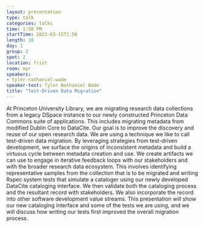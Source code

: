 ```yaml
---
layout: presentation
type: talk
categories: talks
time: 1:50 PM
startTime: 2023-03-15T1:50
length: 10
day: 1
group: 2
spot: 2
location: frist
room: mpr
speakers:
- tyler-nathaniel-wade
speaker-text: Tyler Nathaniel Wade
title: "Test-Driven Data Migration"
---
```

At Princeton University Library, we are migrating research data collections from a legacy DSpace instance to our newly constructed Princeton Data Commons suite of applications. This includes migrating metadata from modified Dublin Core to DataCite. Our goal is to improve the discovery and reuse of our open research data.  We are using a technique we like to call test-driven data migration. By leveraging strategies from test-driven development, we surface the origins of inconsistent metadata and build a virtuous cycle between metadata creation and use. We create artifacts we can use to engage in iterative feedback loops with our stakeholders and with the broader research data ecosystem.  This involves identifying representative samples from the collection that is to be migrated and writing Rspec system tests that simulate a cataloger using our newly developed DataCite cataloging interface. We then validate both the cataloging process and the resultant record with stakeholders. We also incorporate the record into other software development value streams.  This presentation will show our new cataloging interface and some of the tests we are using, and we will discuss how writing our tests first improved the overall migration process. 
